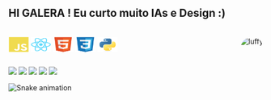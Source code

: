 ## HI GALERA ! Eu curto muito IAs e Design :)

<div style="display: inline_block"><br>
  <img align="center" alt="code-Js" height="30" width="40" src="https://raw.githubusercontent.com/devicons/devicon/master/icons/javascript/javascript-plain.svg">
  <img align="center" alt="code-React" height="30" width="40" src="https://raw.githubusercontent.com/devicons/devicon/master/icons/react/react-original.svg">
  <img align="center" alt="code-HTML" height="30" width="40" src="https://raw.githubusercontent.com/devicons/devicon/master/icons/html5/html5-original.svg">
  <img align="center" alt="code-CSS" height="30" width="40" src="https://raw.githubusercontent.com/devicons/devicon/master/icons/css3/css3-original.svg">
  <img align="center" alt="code-Python" height="30" width="40" src="https://raw.githubusercontent.com/devicons/devicon/master/icons/python/python-original.svg">
  <img align="right" alt="luffy" height="150" style="border-radius:50px;" src="https://c.tenor.com/-NqF-B6hYj4AAAAd/luffy-yasmine.gif">
</div>
  
  ##
 
<div> 
  <a href="https://www.youtube.com/channel/UCpHoBXreE8gW02xabh3LPNA" target="_blank"><img src="https://img.shields.io/badge/YouTube-FF0000?style=for-the-badge&logo=youtube&logoColor=white" target="_blank"></a>
  <a href="" target="_blank"><img src="https://img.shields.io/badge/-Instagram-%23E4405F?style=for-the-badge&logo=instagram&logoColor=white" target="_blank"></a>
 <a href="" target="_blank"><img src="https://img.shields.io/badge/Discord-7289DA?style=for-the-badge&logo=discord&logoColor=white" target="_blank"></a> 
  <a href = "mailto:gabrieldrocha21@gmail.com"><img src="https://img.shields.io/badge/-Gmail-%23333?style=for-the-badge&logo=gmail&logoColor=white" target="_blank"></a>
  <a href="https://www.linkedin.com/in/gabriel-rocha-1296aa272/" target="_blank"><img src="https://img.shields.io/badge/-LinkedIn-%230077B5?style=for-the-badge&logo=linkedin&logoColor=white" target="_blank"></a>
  
  ![Snake animation](https://github.com/kingthecode/kingthecode/blob/output/github-contribution-grid-snake.svg)
  
</div>


